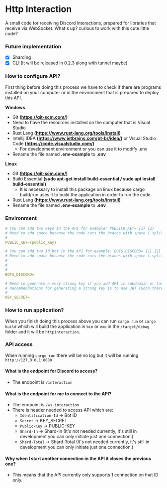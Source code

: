 # Http Interaction
A small code for receiving Discord interactions, prepared for libraries that receive via WebSocket. What's up? curious to work with this cute little code?


### Future implementation

- [X] Sharding
- [X] CLI (It will be released in 0.2.3 along with tunnel maybe)

### How to configure API? 
First thing before doing this process we have to check if there are programs installed on your computer or in the environment that is prepared to deploy this API.

**Windows**
 - Git **(https://git-scm.com/)**
 - Need to have the resources installed on the computer that is Visual Studio
 - Rust Lang **(https://www.rust-lang.org/tools/install)**
 - Intellij IDEA **(https://www.jetbrains.com/pt-br/idea/)** or Visual Studio Code **(https://code.visualstudio.com/)**
   - For development environment or you can use it to modify .env 
 - Rename the file named **.env-example** to **.env**
 

**Linux**
 - Git **(https://git-scm.com/)**
 - Build Essential **(sudo apt-get install build-essential */* sudo apt install build-essential)**
   - It is necessary to install this package on linux because cargo build/run uses it to build the application in order to run the code. 
 - Rust Lang **(https://www.rust-lang.org/tools/install)**
 - Rename the file named **.env-example** to **.env**

### Environment
```yaml
# You can add two keys in the API for example: PUBLICK_KEY= {1} {2}
# Need to add space because the code cuts the braces with space (.split(" "))
#
PUBLIC_KEY={public_key}

# You can add two id bot in the API for example: BOTS_DISCORD= {1} {2}
# Need to add space because the code cuts the braces with space (.split(" "))
#
# 
#
BOTS_DISCORD=

# Need to generate a very strong key if you add API in subdomain or target API to main domain. If you go directly to Discord, you don't need to use a key.
# Recommendations for generating a strong key is to use JWT (Soon there will be support for JWT for strong authentication in the websocket API) or create a giant Base64.
#
KEY_SECRET=
```



### How to run application?
When you finish doing this process above you can run `cargo run` or `cargo build` which will build the application in `bin` or `exe` in the `/target/debug` folder and it will be `httpinteraction`. 



### API access 
When running `cargo run` there will be no log but it will be running `http://127.0.0.1:8080` 


#### What is the endpoint for Discord to access? 
 - The endpoint is `/interaction` 

#### What is the endpoint for me to connect to the API? 
 - The endpoint is `/ws_interaction` 
 - There is header needed to access API which are: 
   - `Identification-Id` -> Bot ID
   - `Secret` -> KEY_SECRET
   - `Public-Key` -> PUBLIC-KEY
   - `Shard-In` -> Shard-In (It's not needed currently, it's still in development you can only initiate just one connection.)
   - `Shard-Total` -> Shard-Total (It's not needed currently, it's still in development you can only initiate just one connection.)

#### Why when I start another connection in the API it closes the previous one?
 - This means that the API currently only supports 1 connection on that ID only. 
